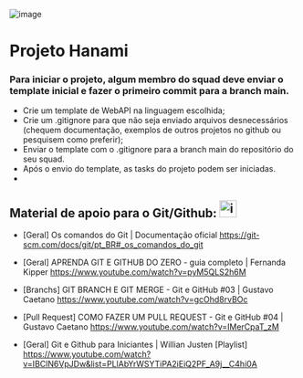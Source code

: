 
![image](https://github.com/Hanami-Staff/SQUAD-01/assets/116307577/e66f1b16-f7b1-4eaa-8ade-b6507339a108)

# Projeto Hanami
### Para iniciar o projeto, algum membro do squad deve enviar o template inicial e fazer o primeiro commit para a branch main.

- Crie um template de WebAPI na linguagem escolhida;
- Crie um .gitignore para que não seja enviado arquivos desnecessários (chequem documentação, exemplos de outros projetos no github ou pesquisem como preferir);
- Enviar o template com o .gitignore para a branch main do repositório do seu squad.
- Após o envio do template, as tasks do projeto podem ser iniciadas.
- 

## Material de apoio para o Git/Github: <img src="https://github.com/Neucielle/teste/assets/116307577/073a8979-32de-40c7-9b57-752050658e11" alt="imagem pequena" width="30"/>


- [Geral] Os comandos do Git | Documentação oficial https://git-scm.com/docs/git/pt_BR#_os_comandos_do_git

- [Geral] APRENDA GIT E GITHUB DO ZERO - guia completo | Fernanda Kipper https://www.youtube.com/watch?v=pyM5QLS2h6M

- [Branchs] GIT BRANCH E GIT MERGE - Git e GitHub #03 | Gustavo Caetano https://www.youtube.com/watch?v=gcOhd8rvBOc

- [Pull Request] COMO FAZER UM PULL REQUEST - Git e GitHub #04 | Gustavo Caetano https://www.youtube.com/watch?v=IMerCpaT_zM

- [Geral] Git e Github para Iniciantes | Willian Justen [Playlist] https://www.youtube.com/watch?v=IBClN6VpJDw&list=PLlAbYrWSYTiPA2iEiQ2PF_A9j__C4hi0A
